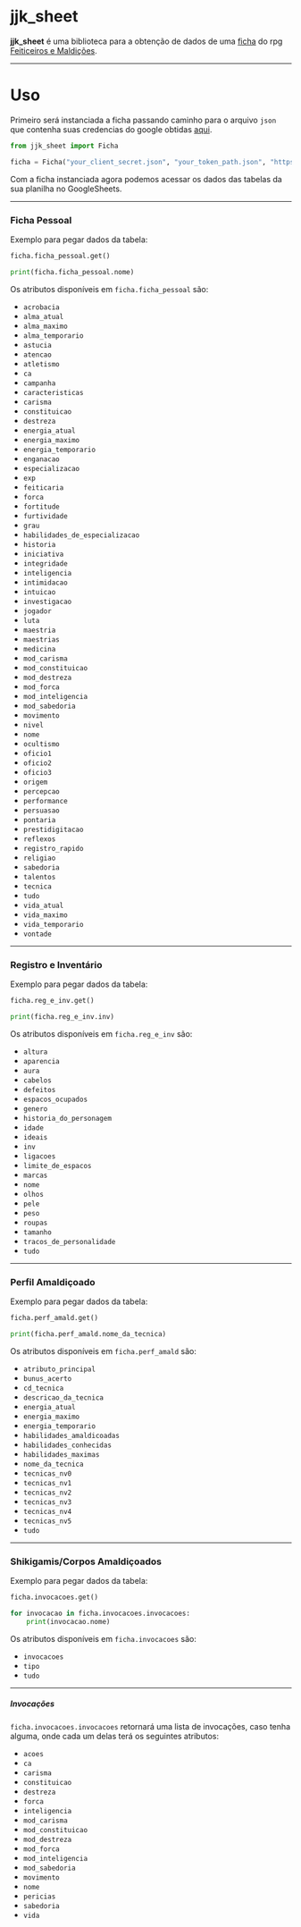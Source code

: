 # jjk_sheet

**jjk_sheet** é uma biblioteca para a obtenção de dados de uma [ficha](https://docs.google.com/spreadsheets/d/1txN7cAC2WXbPeq5nRSgI-k4hjtBLbEI2KUr61RMuul4/)
do rpg [Feiticeiros e Maldições](https://drive.google.com/file/d/172OB3Pz7-o9BFateI3BEdRiBllpbx34w/view).

---

# Uso

Primeiro será instanciada a ficha passando caminho para o arquivo
`json` que contenha suas credencias do google obtidas [aqui](https://console.cloud.google.com/).

```py
from jjk_sheet import Ficha

ficha = Ficha("your_client_secret.json", "your_token_path.json", "https://url.para.sua.ficha/")
```
Com a ficha instanciada agora podemos acessar os dados das tabelas
da sua planilha no GoogleSheets.

---

### Ficha Pessoal

Exemplo para pegar dados da tabela:
```py
ficha.ficha_pessoal.get()

print(ficha.ficha_pessoal.nome)
```

Os atributos disponíveis em `ficha.ficha_pessoal` são:

- `acrobacia`
- `alma_atual`     
- `alma_maximo`    
- `alma_temporario`
- `astucia`        
- `atencao`        
- `atletismo`      
- `ca`
- `campanha`       
- `caracteristicas`
- `carisma`        
- `constituicao`
- `destreza`
- `energia_atual`
- `energia_maximo`
- `energia_temporario`
- `enganacao`
- `especializacao`
- `exp`
- `feiticaria`
- `forca`
- `fortitude`
- `furtividade`
- `grau`
- `habilidades_de_especializacao`
- `historia`
- `iniciativa`
- `integridade`
- `inteligencia`
- `intimidacao`
- `intuicao`
- `investigacao`
- `jogador`
- `luta`
- `maestria`
- `maestrias`
- `medicina`
- `mod_carisma`
- `mod_constituicao`
- `mod_destreza`
- `mod_forca`
- `mod_inteligencia`
- `mod_sabedoria`
- `movimento`
- `nivel`
- `nome`
- `ocultismo`
- `oficio1`
- `oficio2`
- `oficio3`
- `origem`
- `percepcao`
- `performance`
- `persuasao`
- `pontaria`
- `prestidigitacao`
- `reflexos`
- `registro_rapido`
- `religiao`
- `sabedoria`
- `talentos`
- `tecnica`
- `tudo`
- `vida_atual`
- `vida_maximo`
- `vida_temporario`
- `vontade`

---

### Registro e Inventário

Exemplo para pegar dados da tabela:
```py
ficha.reg_e_inv.get()

print(ficha.reg_e_inv.inv)
```

Os atributos disponíveis em `ficha.reg_e_inv` são:

- `altura`
- `aparencia`
- `aura`
- `cabelos`
- `defeitos`
- `espacos_ocupados`      
- `genero`
- `historia_do_personagem`
- `idade`
- `ideais`
- `inv`
- `ligacoes`
- `limite_de_espacos`
- `marcas`
- `nome`
- `olhos`
- `pele`
- `peso`
- `roupas`
- `tamanho`
- `tracos_de_personalidade`
- `tudo`

---

### Perfil Amaldiçoado

Exemplo para pegar dados da tabela:
```py
ficha.perf_amald.get()

print(ficha.perf_amald.nome_da_tecnica)
```

Os atributos disponíveis em `ficha.perf_amald` são:

- `atributo_principal`
- `bunus_acerto`
- `cd_tecnica`
- `descricao_da_tecnica`    
- `energia_atual`
- `energia_maximo`
- `energia_temporario`
- `habilidades_amaldicoadas`
- `habilidades_conhecidas`  
- `habilidades_maximas`     
- `nome_da_tecnica`
- `tecnicas_nv0`
- `tecnicas_nv1`
- `tecnicas_nv2`
- `tecnicas_nv3`
- `tecnicas_nv4`
- `tecnicas_nv5`
- `tudo`

---

### Shikigamis/Corpos Amaldiçoados

Exemplo para pegar dados da tabela:
```py
ficha.invocacoes.get()

for invocacao in ficha.invocacoes.invocacoes:
    print(invocacao.nome)
```

Os atributos disponíveis em `ficha.invocacoes` são:

- `invocacoes`
- `tipo`
- `tudo`

---

##### Invocações

`ficha.invocacoes.invocacoes` retornará uma lista de invocações, caso tenha alguma, onde
cada um delas terá os seguintes atributos:

- `acoes`
- `ca`
- `carisma`     
- `constituicao`
- `destreza`    
- `forca`       
- `inteligencia`
- `mod_carisma`
- `mod_constituicao`
- `mod_destreza`
- `mod_forca`
- `mod_inteligencia`
- `mod_sabedoria`
- `movimento`
- `nome`
- `pericias`
- `sabedoria`
- `vida`
